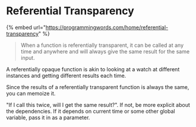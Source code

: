 # Referential Transparency

{% embed url="https://programmingwords.com/home/referential-transparency" %}

> When a function is referentially transparent, it can be called at any time and anywhere and will always give the same result for the same input.

A referentially opaque function is akin to looking at a watch at different instances and getting different results each time.

Since the results of a referentially transparent function is always the same, you can memoize it.

"If I call this twice, will I get the same result?". If not, be more explicit about the dependencies. If it depends on current time or some other global variable, pass it in as a parameter.

